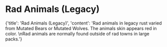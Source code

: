 
# Rad Animals (Legacy)

{'title': 'Rad Animals (Legacy)', 'content': 'Rad animals in legacy rust varied from Mutated Bears or Mutated Wolves. The animals skin appears red in color. \nRad animals are normally found outside of rad towns in large packs.'}
